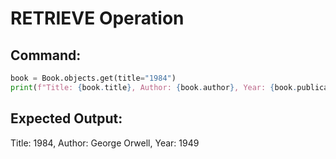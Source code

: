 # RETRIEVE Operation

## Command:
```python
book = Book.objects.get(title="1984")
print(f"Title: {book.title}, Author: {book.author}, Year: {book.publication_year}")
```

## Expected Output:
Title: 1984, Author: George Orwell, Year: 1949
